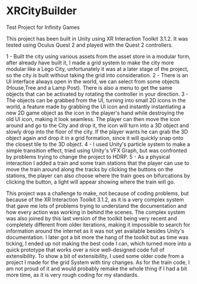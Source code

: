 # XRCityBuilder
Test Project for Infinity Games

This project has been built in Unity using XR Interaction Toolkit 3.1.2. It was tested using Oculus Quest 2 and played with the Quest 2 controllers.

1 - Built the city using various assets from the asset store in a modular form, after already have built it, I made a grid system to make the city more modular like a Lego City, unfortunately it was at a later stage of the project, so the city is built without taking the grid into consideration.
2 - There is an UI interface always open in the world, we can select from some objects (House,Tree and a Lamp Post). There is also a menu to get the same objects that can be activated by rotating the controller in your direction.
3 - The objects can be grabbed from the UI, turning into small 2D icons in the world, a feature made by grabbing the UI icon and instantly instantiating a new 2D game object as the icon in the player's hand while destroying the old UI icon, making it look seamless. The player can then move the icon around and go to the City and drop it, the icon will turn into a 3D object and slowly drop into the floor of the city. If the player wants he can grab the 3D object again and drop it in a grid formation, since it will quickly snap onto the closest tile to the 3D object.
4 - I used Unity's particle system to make a simple transition effect, tried using Unity's VFX Graph, but was confronted by problems trying to change the project to HDRP.
5 - As a physical interaction I added a train and some train stations that the player can use to move the train around along the tracks by clicking the buttons on the stations, the player can also choose where the train goes on bifurcations by clicking the button, a light will appear showing where the train will go.


This project was a challenge to make, not because of coding problems, but because of the XR Interaction Toolkit 3.1.2, as it is a very complex system that gave me lots of problems trying to understand the documentation and how every action was working in behind the scenes. The complex system was also joined by this last version of the toolkit being very recent and completely different from older iterations, making it impossible to search for information around the internet as it was not yet available besides Unity's documentation. I later got a bit more the hang of the toolkit but as time was ticking, I ended up not making the best code I can, which turned more into a quick prototype that works over a nice well-designed code full of extensibility. To show a bit of extensibility, I used some older code from a project I made for the grid System with tiny changes. As for the train code, I am not proud of it and would probably remake the whole thing if I had a bit more time, as it is very rough coding for my standards.
